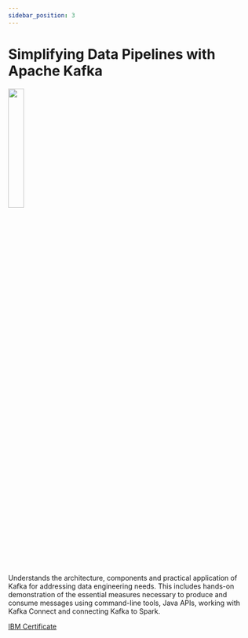 ```yaml
---
sidebar_position: 3
---
```


# Simplifying Data Pipelines with Apache Kafka

<div class="text--center">
    <img src="https://images.credly.com/images/8aeb3e74-27cd-47c2-a648-369bb3ba52f1/Simplifying_Data_Pipelines_with_Apache_Kafka.png" width="25%"/>
</div>

Understands the architecture, components and practical application of Kafka for addressing data
engineering needs. This includes hands-on demonstration of the essential measures necessary to produce and consume
messages using command-line tools, Java APIs, working with Kafka Connect and connecting Kafka to Spark.

[IBM Certificate](https://www.credly.com/badges/6e3abab0-7e8c-428e-a39a-9e4ee2f4cfd3/public_url)

